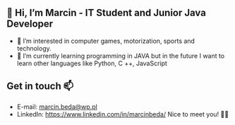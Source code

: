 ## 👋 Hi, I’m Marcin - IT Student and Junior Java Developer

- 👀 I’m interested in computer games, motorization, sports and technology.
- 🌱 I’m currently learning programming in JAVA but in the future I want to learn other languages like Python, C ++, JavaScript

## Get in touch 📫
- E-mail: marcin.beda@wp.pl
- LinkedIn: https://www.linkedin.com/in/marcinbeda/
Nice to meet you! ✌🏻
